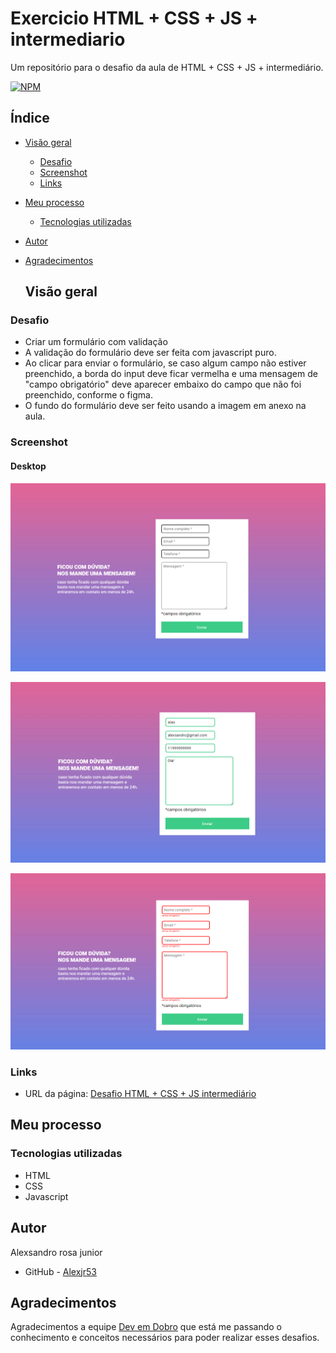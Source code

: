 # Exercicio HTML + CSS + JS + intermediario

Um repositório para o desafio da aula de HTML + CSS + JS + intermediário.

[![NPM](https://img.shields.io/bower/l/MI)](https://github.com/Alexjr53/Exercicio-HTML-CSS-JS-intermediario/blob/main/license)

## Índice

- [Visão geral](#visão-geral)
  - [Desafio](#desafio)
  - [Screenshot](#screenshot)
  - [Links](#links)
- [Meu processo](#meu-processo)
  - [Tecnologias utilizadas](#tecnologias-utilizadas)
- [Autor](#autor)
- [Agradecimentos](#agradecimentos)

  ## Visão geral

### Desafio

- Criar um formulário com validação
- A validação do formulário deve ser feita com javascript puro.
- Ao clicar para enviar o formulário, se caso algum campo não estiver preenchido, a borda do input deve ficar vermelha e uma mensagem de "campo obrigatório" deve aparecer embaixo do campo que não foi preenchido, conforme o figma.
- O fundo do formulário deve ser feito usando a imagem em anexo na aula.

### Screenshot

#### Desktop
![formulário](src/images/screenshot-1.png)

![formulário](src/images/screenshot-2.png)

![formulário](src/images/screenshot-3.png)


### Links

- URL da página: [Desafio HTML + CSS + JS intermediário](https://alexjr53.github.io/Exercicio-HTML-CSS-JS-intermediario/) 

## Meu processo

### Tecnologias utilizadas

- HTML
- CSS
- Javascript

## Autor
Alexsandro rosa junior

- GitHub - [Alexjr53](https://github.com/Alexjr53)

## Agradecimentos
Agradecimentos a equipe [Dev em Dobro](https://www.instagram.com/devemdobro/) que está me passando o conhecimento e conceitos necessários para poder realizar esses desafios.
